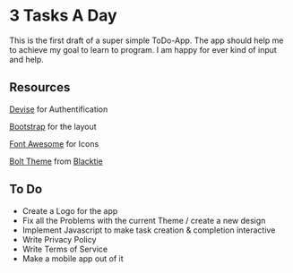 # 3 Tasks A Day

This is the first draft of a super simple ToDo-App. The app should help me to achieve my goal to learn to program. I am happy for ever kind of input and help.

## Resources
[Devise](https://github.com/plataformatec/devise) for Authentification

[Bootstrap](http://getbootstrap.com/) for the layout

[Font Awesome](http://fortawesome.github.io/Font-Awesome/) for Icons

[Bolt Theme](http://www.blacktie.co/2013/11/bolt-flat-one-page-theme/) 
from [Blacktie](http://www.blacktie.co/)


## To Do
- Create a Logo for the app
- Fix all the Problems with the current Theme / create a new design
- Implement Javascript to make task creation & completion interactive
- Write Privacy Policy
- Write Terms of Service
- Make a mobile app out of it